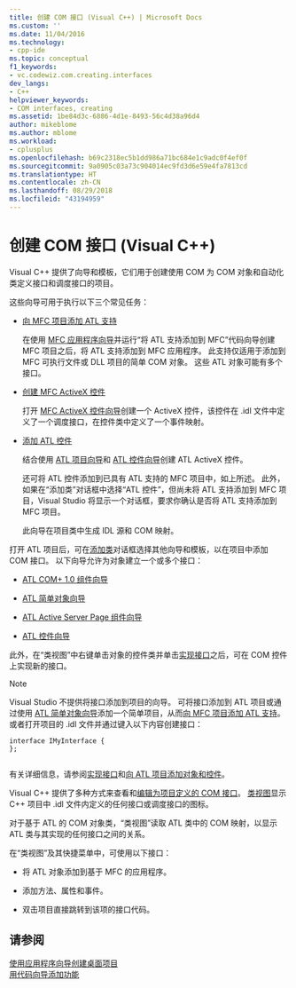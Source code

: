 ```yaml
---
title: 创建 COM 接口 (Visual C++) | Microsoft Docs
ms.custom: ''
ms.date: 11/04/2016
ms.technology:
- cpp-ide
ms.topic: conceptual
f1_keywords:
- vc.codewiz.com.creating.interfaces
dev_langs:
- C++
helpviewer_keywords:
- COM interfaces, creating
ms.assetid: 1be84d3c-6886-4d1e-8493-56c4d38a96d4
author: mikeblome
ms.author: mblome
ms.workload:
- cplusplus
ms.openlocfilehash: b69c2318ec5b1dd986a71bc684e1c9adc0f4ef0f
ms.sourcegitcommit: 9a0905c03a73c904014ec9fd3d6e59e4fa7813cd
ms.translationtype: HT
ms.contentlocale: zh-CN
ms.lasthandoff: 08/29/2018
ms.locfileid: "43194959"
---
```

# <a name="creating-a-com-interface-visual-c"></a>创建 COM 接口 (Visual C++)
Visual C++ 提供了向导和模板，它们用于创建使用 COM 为 COM 对象和自动化类定义接口和调度接口的项目。  
  
 这些向导可用于执行以下三个常见任务：  
  
-   [向 MFC 项目添加 ATL 支持](../mfc/reference/adding-atl-support-to-your-mfc-project.md)  
  
     在使用 [MFC 应用程序向导](../mfc/reference/mfc-application-wizard.md)并运行“将 ATL 支持添加到 MFC”代码向导创建 MFC 项目之后，将 ATL 支持添加到 MFC 应用程序。 此支持仅适用于添加到 MFC 可执行文件或 DLL 项目的简单 COM 对象。 这些 ATL 对象可能有多个接口。  
  
-   [创建 MFC ActiveX 控件](../mfc/reference/creating-an-mfc-activex-control.md)  
  
     打开 [MFC ActiveX 控件向导](../mfc/reference/mfc-activex-control-wizard.md)创建一个 ActiveX 控件，该控件在 .idl 文件中定义了一个调度接口，在控件类中定义了一个事件映射。  
  
-   [添加 ATL 控件](../atl/reference/adding-an-atl-control.md)  
  
     结合使用 [ATL 项目向导](../atl/reference/atl-project-wizard.md)和 [ATL 控件向导](../atl/reference/atl-control-wizard.md)创建 ATL ActiveX 控件。  
  
     还可将 ATL 控件添加到已具有 ATL 支持的 MFC 项目中，如上所述。 此外，如果在“添加类”对话框中选择“ATL 控件”，但尚未将 ATL 支持添加到 MFC 项目，Visual Studio 将显示一个对话框，要求你确认是否将 ATL 支持添加到 MFC 项目。  
  
     此向导在项目类中生成 IDL 源和 COM 映射。  
  
 打开 ATL 项目后，可在[添加类](../ide/add-class-dialog-box.md)对话框选择其他向导和模板，以在项目中添加 COM 接口。 以下向导允许为对象建立一个或多个接口：  
  
-   [ATL COM+ 1.0 组件向导](../atl/reference/atl-com-plus-1-0-component-wizard.md)  
  
-   [ATL 简单对象向导](../atl/reference/atl-simple-object-wizard.md)  
  
-   [ATL Active Server Page 组件向导](../atl/reference/atl-active-server-page-component-wizard.md)  
  
-   [ATL 控件向导](../atl/reference/atl-control-wizard.md)  
  
 此外，在“类视图”中右键单击对象的控件类并单击[实现接口](../ide/implement-interface-wizard.md)之后，可在 COM 控件上实现新的接口。  
  
> [!NOTE]
>  Visual Studio 不提供将接口添加到项目的向导。 可将接口添加到 ATL 项目或通过使用 [ATL 简单对象向导](../atl/reference/atl-simple-object-wizard.md)添加一个简单项目，从而[向 MFC 项目添加 ATL 支持](../mfc/reference/adding-atl-support-to-your-mfc-project.md)。 或者打开项目的 .idl 文件并通过键入以下内容创建接口：  
  
```  
interface IMyInterface {  
};  
  
```  
  
 有关详细信息，请参阅[实现接口](../ide/implementing-an-interface-visual-cpp.md)和[向 ATL 项目添加对象和控件](../atl/reference/adding-objects-and-controls-to-an-atl-project.md)。  
  
 Visual C++ 提供了多种方式来查看和[编辑为项目定义的 COM 接口](../ide/editing-a-com-interface.md)。 [类视图](https://msdn.microsoft.com/8d7430a9-3e33-454c-a9e1-a85e3d2db925)显示 C++ 项目中 .idl 文件内定义的任何接口或调度接口的图标。  
  
 对于基于 ATL 的 COM 对象类，“类视图”读取 ATL 类中的 COM 映射，以显示 ATL 类与其实现的任何接口之间的关系。  
  
 在“类视图”及其快捷菜单中，可使用以下接口：  
  
-   将 ATL 对象添加到基于 MFC 的应用程序。  
  
-   添加方法、属性和事件。  
  
-   双击项目直接跳转到该项的接口代码。  
  
## <a name="see-also"></a>请参阅  
 [使用应用程序向导创建桌面项目](../ide/creating-desktop-projects-by-using-application-wizards.md)   
 [用代码向导添加功能](../ide/adding-functionality-with-code-wizards-cpp.md)